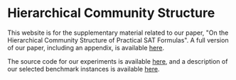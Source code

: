 # Hierarchical Community Structure
This website is for the supplementary material related to our paper, "On the Hierarchical Community Structure of Practical SAT Formulas".
A full version of our paper, including an appendix, is available [here](assets/On_the_HCS_of_Practical_SAT_Formulas.pdf).

The source code for our experiments is available [here](https://github.com/ChunxiaoIanLi/CDCL-proof-structural-analysis), and a description of our selected benchmark instances is available [here](benchmark).
